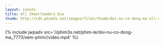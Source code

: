 ```yaml
---
layout: sieutv
title: All Cheerleaders Die
thumb: http://cdn.phim3s.net/images/films/thumb/doi-nu-co-dong-ma-all-cheerleaders-die-2013.jpg
---
```

{% include jwpadv src='//phim3s.net/phim-le/doi-nu-co-dong-ma_7773/xem-phim//video.mp4' %}